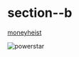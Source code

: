 # section--b
[moneyheist](https://www.google.com/imgres?imgurl=https%3A%2F%2Fimages.newindianexpress.com%2Fuploads%2Fuser%2Fimagelibrary%2F2020%2F4%2F4%2Fw900X450%2FA_LUKEWARM.jpg&imgrefurl=https%3A%2F%2Fwww.newindianexpress.com%2Fentertainment%2Freview%2F2020%2Fapr%2F04%2Fmoney-heist-season-4-review-a-lukewarm-attempt-to-live-up-to-exalted-standards-2125404.html&tbnid=Q-qryoN4LnlEIM&vet=12ahUKEwiW_NWX0MrvAhXl33MBHbKmB-8QMygDegUIARDUAQ..i&docid=z78CaZjswNeU7M&w=900&h=450&q=money%20heist&ved=2ahUKEwiW_NWX0MrvAhXl33MBHbKmB-8QMygDegUIARDUAQ)

![powerstar](https://www.oneindia.com/img/2018/11/pawan-kalyan-671-1542296237-1542307492.jpg)
